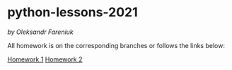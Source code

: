 # python-lessons-2021
*by Oleksandr Fareniuk*

All homework is on the corresponding branches or follows the links below:

[Homework 1](https://github.com/CapsLockAF/python-lessons-2021/tree/HW1/HW1)
[Homework 2](https://github.com/CapsLockAF/python-lessons-2021/tree/HW2/HW2)
